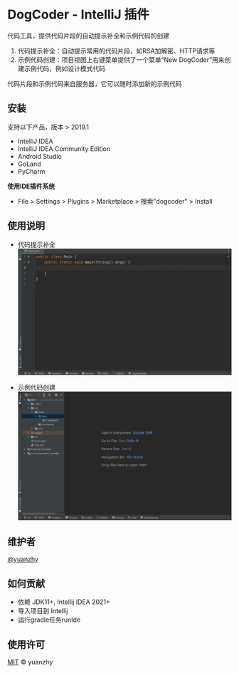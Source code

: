 # DogCoder - IntelliJ 插件

代码工具，提供代码片段的自动提示补全和示例代码的创建

1. 代码提示补全：自动提示常用的代码片段，如RSA加解密、HTTP请求等
2. 示例代码创建：项目视图上右键菜单提供了一个菜单“New DogCoder”用来创建示例代码，例如设计模式代码

代码片段和示例代码来自服务器，它可以随时添加新的示例代码

## 安装

支持以下产品，版本 > 2019.1

- IntelliJ IDEA
- IntelliJ IDEA Community Edition
- Android Studio
- GoLand
- PyCharm

**使用IDE插件系统**

- File > Settings > Plugins > Marketplace > 搜索"dogcoder" > Install

## 使用说明

- 代码提示补全
  ![codeCompletion](https://raw.githubusercontent.com/yuanzhy/dogcoder/master/usage/codeCompletion.gif)

- 示例代码创建
  ![new](https://raw.githubusercontent.com/yuanzhy/dogcoder/master/usage/new.gif)

## 维护者

[@yuanzhy](https://github.com/yuanzhy)

## 如何贡献

- 依赖 JDK11+, Intellij IDEA 2021+
- 导入项目到 Intellij
- 运行gradle任务runIde

## 使用许可

[MIT](LICENSE) © yuanzhy